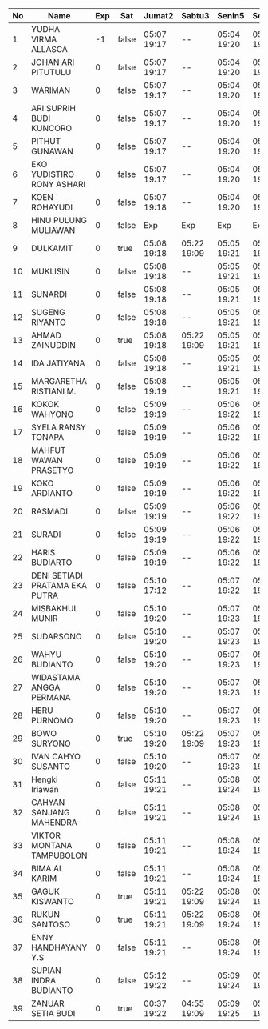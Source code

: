 | No | Name | Exp | Sat | Jumat2 | Sabtu3 | Senin5 | Selasa6 | Rabu7 | Kamis8 | Jumat9 | Sabtu10 | Senin12 | Selasa13 | Rabu14 | Kamis15 | Jumat16 | Sabtu17 | Senin19 | Selasa20 | Rabu21 | Kamis22 | Jumat23 | Sabtu24 | Senin26 | Selasa27 | Rabu28 | Kamis29 | Jumat30 | Sabtu31 | Senin2 | Selasa3 | Rabu4 | Kamis5 | Jumat6 | Sabtu7 | Senin9 | Selasa10 | Rabu11 | Kamis12 | Jumat13 | Sabtu14 | Senin16 | Selasa17 | Rabu18 | Kamis19 | Jumat20 |
|-----|-----|-----|-----|-----|-----|-----|-----|-----|-----|-----|-----|-----|-----|-----|-----|-----|-----|-----|-----|-----|-----|-----|-----|-----|-----|-----|-----|-----|-----|-----|-----|-----|-----|-----|-----|-----|-----|-----|-----|-----|-----|-----|-----|-----|-----|-----|
| 1 | YUDHA VIRMA ALLASCA | -1 | false | 05:07 19:17 | -- | 05:04 19:20 | 05:24 19:15 | 05:12 19:29 | 05:08 19:22 | 05:05 19:19 | -- | 05:26 19:00 | 05:04 19:07 | 05:25 19:11 | 05:24 19:08 | 05:21 19:22 | -- | 05:29 19:01 | 05:18 19:04 | 05:11 19:08 | 05:19 19:24 | 05:27 19:27 | -- | 05:18 19:26 | 05:17 19:15 | 05:09 19:18 | 05:08 19:01 | 05:14 19:26 | -- | 05:24 19:29 | 05:21 19:00 | 05:19 19:24 | 05:00 19:06 | 19:18 19:18 | -- | 05:14 19:23 | 05:24 19:08 | 05:01 19:20 | 05:15 19:10 | 05:11 19:20 | -- | 05:28 19:09 | 05:01 19:18 | 05:13 19:26 | 05:24 19:29 | 05:06 19:25 |
| 2 | JOHAN ARI PITUTULU | 0 | false | 05:07 19:17 | -- | 05:04 19:20 | 05:24 19:15 | 05:12 19:29 | 05:08 19:22 | 05:05 19:19 | -- | 05:26 19:00 | 05:04 19:07 | 05:25 19:11 | 05:24 19:08 | 05:21 19:22 | -- | 05:29 19:01 | 05:18 19:04 | 05:11 19:08 | 05:19 19:24 | 05:27 19:27 | -- | 05:18 19:26 | 05:17 19:15 | 05:09 19:18 | 05:08 19:01 | 05:14 19:26 | -- | 05:24 19:29 | 05:21 19:00 | 05:19 19:24 | 05:00 19:06 | 06:15 19:18 | -- | 05:14 19:23 | 05:24 19:08 | 05:01 19:20 | 05:15 19:10 | 05:11 19:20 | -- | 05:28 19:09 | 05:01 19:18 | 05:13 19:26 | 05:24 19:29 | 05:06 19:25 |
| 3 | WARIMAN | 0 | false | 05:07 19:17 | -- | 05:04 19:20 | 05:24 19:15 | 05:12 19:29 | 05:08 19:22 | 05:05 19:19 | -- | 05:26 19:00 | 05:04 19:07 | 05:25 19:11 | 05:24 19:08 | 05:21 19:22 | -- | 05:29 19:01 | 05:18 19:04 | 05:11 19:08 | 05:19 19:24 | 05:27 19:27 | -- | 05:18 19:26 | 05:17 19:15 | 05:09 19:18 | 05:08 19:01 | 05:14 19:26 | -- | 05:24 19:29 | 05:21 19:00 | 05:19 19:24 | 05:00 19:06 | 19:18 19:18 | -- | 05:14 19:23 | 05:24 19:08 | 05:01 19:20 | 05:15 19:10 | 05:11 19:20 | -- | 05:28 19:09 | 05:01 19:18 | 05:13 19:26 | 05:24 19:29 | 05:06 19:25 |
| 4 | ARI SUPRIH BUDI KUNCORO | 0 | false | 05:07 19:17 | -- | 05:04 19:20 | 05:24 19:15 | 05:12 19:29 | 05:08 19:22 | 05:05 19:19 | -- | 05:26 19:00 | 05:04 19:07 | 05:25 19:11 | 05:24 19:08 | 05:21 19:22 | -- | 05:29 19:01 | 05:18 19:04 | 05:11 19:08 | 05:19 19:24 | 05:27 19:27 | -- | 05:18 19:26 | 05:17 19:15 | 05:09 19:18 | 05:08 19:01 | 05:14 19:26 | -- | 05:24 19:29 | 05:21 19:00 | 05:19 19:24 | 05:00 19:06 | 19:18 19:18 | -- | 05:14 19:23 | 05:24 19:08 | 05:01 19:20 | 05:15 19:10 | 05:11 19:20 | -- | 05:28 19:09 | 05:01 19:18 | 05:13 19:26 | 05:24 19:29 | 05:06 19:25 |
| 5 | PITHUT GUNAWAN | 0 | false | 05:07 19:17 | -- | 05:04 19:20 | 05:24 19:15 | 05:12 19:29 | 05:08 19:22 | 05:05 19:19 | -- | 05:26 19:00 | 05:04 19:07 | 05:25 19:11 | 05:24 19:08 | 05:21 19:22 | -- | 05:29 19:01 | 05:18 19:04 | 05:11 19:09 | 05:19 19:24 | 05:27 19:27 | -- | 05:18 19:26 | 05:17 19:15 | 05:09 19:18 | 05:08 19:01 | 05:14 19:26 | -- | 05:24 19:29 | 05:21 19:00 | 05:19 19:24 | 05:00 19:06 | 06:30 19:18 | -- | 05:14 19:23 | 05:24 19:08 | 05:01 19:20 | 05:15 19:11 | 05:11 19:20 | -- | 05:28 19:09 | 05:01 19:18 | 05:13 19:26 | 05:24 19:29 | 05:06 19:25 |
| 6 | EKO YUDISTIRO RONY ASHARI | 0 | false | 05:07 19:17 | -- | 05:04 19:20 | 05:24 19:15 | 05:12 19:29 | 05:08 19:22 | 05:05 19:19 | -- | 05:26 19:00 | 05:04 19:07 | 05:25 19:11 | 05:24 19:08 | 05:21 19:22 | -- | 05:29 19:01 | 05:18 19:04 | 05:11 19:09 | 05:19 19:24 | 05:27 19:27 | -- | 05:18 19:26 | 05:17 19:15 | 05:09 19:18 | 05:08 19:01 | 05:14 19:26 | -- | 05:24 19:29 | 05:21 19:00 | 05:20 19:24 | 05:00 19:06 | 19:18 19:18 | -- | 05:14 19:24 | 05:24 19:09 | 05:01 19:20 | 05:15 19:11 | 05:11 19:20 | -- | 05:28 19:09 | 05:01 19:18 | 05:13 19:26 | 05:24 19:29 | 05:06 19:25 |
| 7 | KOEN ROHAYUDI | 0 | false | 05:07 19:18 | -- | 05:04 19:20 | 05:24 19:16 | 05:12 19:29 | 05:08 19:22 | 05:05 19:20 | -- | 05:26 19:00 | 05:04 19:08 | 05:25 19:11 | 05:24 19:09 | 05:21 19:22 | -- | 05:29 19:01 | 05:18 19:04 | 05:11 19:09 | 05:19 19:24 | 05:27 19:27 | -- | 05:18 19:27 | 05:17 19:16 | 05:09 19:19 | 05:08 19:01 | 05:14 19:27 | -- | 05:24 19:30 | 05:22 19:01 | 05:20 19:25 | 05:00 19:06 | 19:18 19:18 | -- | 05:14 19:24 | 05:25 19:09 | 05:01 19:20 | 05:15 19:11 | 05:12 19:20 | -- | 19:10 19:10 | 05:01 19:19 | 05:13 19:26 | 05:24 19:29 | 05:06 19:25 |
| 8 | HINU PULUNG MULIAWAN | 0 | false | Exp | Exp | Exp | Exp | Exp | Exp | Exp | Exp | Exp | Exp | Exp | Exp | Exp | Exp | Exp | Exp | Exp | Exp | Exp | Exp | Exp | Exp | Exp | Exp | Exp | Exp | Exp | Exp | Exp | Exp | Exp | Exp | Exp | Exp | Exp | Exp | Exp | Exp | Exp | Exp | Exp | Exp | Exp |
| 9 | DULKAMIT | 0 | true | 05:08 19:18 | 05:22 19:09 | 05:05 19:21 | 05:25 19:16 | 05:13 19:30 | 05:09 19:23 | 05:06 19:20 | 05:05 19:00 | 05:27 19:01 | 05:05 19:08 | 05:26 19:12 | 05:25 19:09 | 05:22 19:23 | 05:07 19:26 | 05:30 19:02 | 05:19 19:05 | 05:12 19:09 | 05:20 19:25 | 05:28 19:28 | 05:21 19:00 | 05:19 19:27 | 05:18 19:16 | 05:10 19:19 | 05:09 19:02 | 05:15 19:27 | 05:17 19:06 | 05:25 19:30 | 05:22 19:01 | 05:20 19:25 | 05:01 19:07 | 19:19 19:19 | 05:23 19:05 | 05:15 19:24 | 05:25 19:09 | 05:02 19:21 | 05:16 19:11 | 05:12 19:21 | 05:15 19:17 | 05:29 19:10 | 05:02 19:19 | 05:14 19:27 | 05:25 19:30 | 05:07 19:26 |
| 10 | MUKLISIN | 0 | false | 05:08 19:18 | -- | 05:05 19:21 | 05:25 19:16 | 05:13 19:30 | 05:09 19:23 | 05:06 19:20 | -- | 05:27 19:01 | 05:05 19:08 | 05:26 19:12 | 05:25 19:09 | 05:22 19:23 | -- | 05:30 19:02 | 05:19 19:05 | 05:12 19:09 | 05:20 19:25 | 05:28 19:28 | -- | 05:19 19:27 | 05:18 19:16 | 05:10 19:19 | 05:09 19:02 | 05:15 19:27 | -- | 05:25 19:30 | 05:22 19:01 | 05:20 19:25 | 05:01 19:07 | 19:19 19:19 | -- | 05:15 19:24 | 05:25 19:09 | 05:02 19:21 | 05:16 19:11 | 05:12 19:21 | -- | 05:29 19:10 | 05:02 19:19 | 05:14 19:27 | 05:25 19:30 | 05:07 19:26 |
| 11 | SUNARDI | 0 | false | 05:08 19:18 | -- | 05:05 19:21 | 05:25 19:16 | 05:13 19:30 | 05:09 19:23 | 05:06 19:20 | -- | 05:27 19:01 | 05:05 19:08 | 05:26 19:12 | 05:25 19:09 | 05:22 19:23 | -- | 05:30 19:02 | 05:19 19:05 | 05:12 19:10 | 05:20 19:25 | 05:28 19:28 | -- | 05:19 19:27 | 05:18 19:16 | 05:10 19:19 | 05:09 19:02 | 05:15 19:27 | -- | 05:25 19:30 | 05:22 19:01 | 05:20 19:25 | 05:01 19:07 | 19:19 19:19 | -- | 05:15 19:25 | 05:25 19:09 | 05:02 19:21 | 05:16 19:11 | 05:12 19:21 | -- | 05:29 19:10 | 05:02 19:19 | 05:14 19:27 | 05:25 19:30 | 05:07 19:26 |
| 12 | SUGENG RIYANTO | 0 | false | 05:08 19:18 | -- | 05:05 19:21 | 05:25 19:16 | 05:13 19:30 | 05:09 19:23 | 05:06 19:20 | -- | 05:27 19:01 | 05:05 19:08 | 05:26 19:12 | 05:25 19:09 | 05:22 19:23 | -- | 05:30 19:02 | 05:19 19:05 | 05:12 19:10 | 05:20 19:25 | 05:28 19:28 | -- | 05:19 19:27 | 05:18 19:16 | 05:10 19:19 | 05:09 19:02 | 05:15 19:27 | -- | 05:25 19:30 | 05:22 19:01 | 05:20 19:25 | 05:01 19:07 | 19:19 19:19 | -- | 05:15 19:25 | 05:25 19:09 | 05:02 19:21 | 05:16 19:11 | 05:12 19:21 | -- | 05:29 19:10 | 05:02 19:19 | 05:14 19:27 | 05:25 19:30 | 05:07 19:26 |
| 13 | AHMAD ZAINUDDIN | 0 | true | 05:08 19:18 | 05:22 19:09 | 05:05 19:21 | 05:25 19:17 | 05:13 19:30 | 05:09 19:23 | 05:06 19:21 | 05:05 19:00 | 05:27 19:01 | 05:05 19:08 | 05:26 19:12 | 05:25 19:09 | 05:22 19:23 | 05:07 19:26 | 05:30 19:02 | 05:19 19:05 | 05:12 19:10 | 05:20 19:25 | 05:28 19:28 | 05:21 19:00 | 05:19 19:27 | 05:18 19:16 | 05:10 19:19 | 05:09 19:02 | 05:15 19:27 | 05:17 19:06 | 05:25 19:30 | 05:22 19:01 | 05:20 19:25 | 05:01 19:07 | 19:19 19:19 | 05:23 19:05 | 05:15 19:25 | 05:25 19:09 | 05:02 19:21 | 05:16 19:11 | 05:12 19:21 | 05:15 19:17 | 05:29 19:10 | 05:02 19:19 | 05:14 19:27 | 05:25 19:30 | 05:07 19:26 |
| 14 | IDA JATIYANA | 0 | false | 05:08 19:18 | -- | 05:05 19:21 | 05:25 19:17 | 05:13 19:30 | 05:09 19:23 | 05:06 19:21 | -- | 05:27 19:01 | 05:05 19:09 | 05:26 19:12 | 05:25 19:09 | 05:22 19:23 | -- | 05:30 19:02 | 05:19 19:05 | 05:12 19:10 | 05:20 19:25 | 05:28 19:28 | -- | 05:19 19:27 | 05:18 19:17 | 05:10 19:19 | 05:09 19:02 | 05:15 19:27 | -- | 05:25 19:30 | 05:22 19:01 | 05:21 19:25 | 05:01 19:07 | 19:19 19:19 | -- | 05:15 19:25 | 05:25 19:10 | 05:02 19:21 | 05:16 19:12 | 05:12 19:22 | -- | 05:29 19:10 | 05:02 19:19 | 05:14 19:27 | 05:25 19:30 | 05:07 19:26 |
| 15 | MARGARETHA RISTIANI M. | 0 | false | 05:08 19:19 | -- | 05:05 19:21 | 05:25 19:17 | 05:13 19:30 | 05:09 19:23 | 05:06 19:21 | -- | 05:27 19:02 | 05:05 19:09 | 05:26 19:13 | 05:25 19:10 | 05:22 19:24 | -- | 05:30 19:02 | 05:19 19:06 | 05:12 19:11 | 05:20 19:25 | 05:28 19:28 | -- | 05:19 19:28 | 05:18 19:17 | 05:10 19:20 | 05:09 19:02 | 05:15 19:28 | -- | 05:25 19:31 | 05:23 19:02 | 05:21 19:26 | 05:01 19:07 | 06:34 19:19 | -- | 05:15 19:25 | 05:26 19:10 | 05:03 19:22 | 05:16 19:12 | 05:12 19:22 | -- | 05:29 19:11 | 05:02 19:19 | 05:15 19:27 | 05:25 19:31 | 05:07 19:26 |
| 16 | KOKOK WAHYONO | 0 | false | 05:09 19:19 | -- | 05:06 19:22 | 05:25 19:17 | 05:14 19:31 | 05:10 19:24 | 05:07 19:21 | -- | 05:28 19:02 | 05:06 19:09 | 05:27 19:13 | 05:26 19:10 | 05:23 19:24 | -- | 05:31 19:03 | 05:20 19:06 | 05:13 19:11 | 05:21 19:26 | 05:29 19:29 | -- | 05:20 19:28 | 05:19 19:17 | 05:11 19:20 | 05:10 19:03 | 05:16 19:28 | -- | 05:26 19:31 | 05:23 19:02 | 05:21 19:26 | 05:02 19:08 | 19:20 19:20 | -- | 05:16 19:25 | 05:26 19:10 | 05:03 19:22 | 05:17 19:12 | 05:13 19:22 | -- | 05:30 19:11 | 05:03 19:20 | 05:15 19:28 | 05:26 19:31 | 05:08 19:27 |
| 17 | SYELA RANSY TONAPA | 0 | false | 05:09 19:19 | -- | 05:06 19:22 | 05:26 19:17 | 05:14 19:31 | 05:10 19:24 | 05:07 19:21 | -- | 05:28 19:02 | 05:06 19:09 | 05:27 19:13 | 05:26 19:10 | 05:23 19:24 | -- | 05:31 19:03 | 05:20 19:06 | 05:13 19:11 | 05:21 19:26 | 05:29 19:29 | -- | 05:20 19:28 | 05:19 19:17 | 05:11 19:20 | 05:10 19:03 | 05:16 19:28 | -- | 05:26 19:31 | 05:23 19:02 | 05:21 19:26 | 05:02 19:08 | 19:20 19:20 | -- | 05:16 19:25 | 05:26 19:10 | 05:03 19:22 | 05:17 19:12 | 05:13 19:22 | -- | 05:30 19:11 | 05:03 19:20 | 05:15 19:28 | 05:26 19:31 | 05:08 19:27 |
| 18 | MAHFUT WAWAN PRASETYO | 0 | false | 05:09 19:19 | -- | 05:06 19:22 | 05:26 19:17 | 05:14 19:31 | 05:10 19:24 | 05:07 19:21 | -- | 05:28 19:02 | 05:06 19:09 | 05:27 19:13 | 05:26 19:10 | 05:23 19:24 | -- | 05:31 19:03 | 05:20 19:06 | 05:13 19:11 | 05:21 19:26 | 05:29 19:29 | -- | 05:20 19:28 | 05:19 19:17 | 05:11 19:20 | 05:10 19:03 | 05:16 19:28 | -- | 05:26 19:31 | 05:23 19:02 | 05:21 19:26 | 05:02 19:08 | 19:20 19:20 | -- | 05:16 19:26 | 05:26 19:10 | 05:03 19:22 | 05:17 19:12 | 05:13 19:22 | -- | 05:30 19:11 | 05:03 19:20 | 05:15 19:28 | 05:26 19:31 | 05:08 19:27 |
| 19 | KOKO ARDIANTO | 0 | false | 05:09 19:19 | -- | 05:06 19:22 | 05:26 19:18 | 05:14 19:31 | 05:10 19:24 | 05:07 19:21 | -- | 05:28 19:02 | 05:06 19:09 | 05:27 19:13 | 05:26 19:10 | 05:23 19:24 | -- | 05:31 19:03 | 05:20 19:06 | 05:13 19:11 | 05:21 19:26 | 05:29 19:29 | -- | 05:20 19:28 | 05:19 19:17 | 05:11 19:20 | 05:10 19:03 | 05:16 19:28 | -- | 05:26 19:31 | 05:23 19:02 | 05:21 19:26 | 05:02 19:08 | 19:20 19:20 | -- | 05:16 19:26 | 05:26 19:10 | 05:03 19:22 | 05:17 19:12 | 05:13 19:22 | -- | 05:30 19:11 | 05:03 19:20 | 05:15 19:28 | 05:26 19:31 | 05:08 19:27 |
| 20 | RASMADI | 0 | false | 05:09 19:19 | -- | 05:06 19:22 | 05:26 19:18 | 05:14 19:31 | 05:10 19:24 | 05:07 19:22 | -- | 05:28 19:02 | 05:06 19:10 | 05:27 19:13 | 05:26 19:10 | 05:23 19:24 | -- | 05:31 19:03 | 05:20 19:06 | 05:13 19:12 | 05:21 19:26 | 05:29 19:29 | -- | 05:20 19:28 | 05:19 19:17 | 05:11 19:20 | 05:10 19:03 | 05:16 19:28 | -- | 05:26 19:31 | 05:23 19:02 | 05:21 19:26 | 05:02 19:08 | 19:20 19:20 | -- | 05:16 19:26 | 05:26 19:10 | 05:03 19:22 | 05:17 19:12 | 05:13 19:22 | -- | 05:30 19:11 | 05:03 19:20 | 05:15 19:28 | 05:26 19:31 | 05:08 19:27 |
| 21 | SURADI | 0 | false | 05:09 19:19 | -- | 05:06 19:22 | 05:26 19:18 | 05:14 19:31 | 05:10 19:24 | 05:07 19:22 | -- | 05:28 19:02 | 05:06 19:10 | 05:27 19:13 | 05:26 19:11 | 05:23 19:24 | -- | 05:31 19:03 | 05:20 19:06 | 05:13 19:12 | 05:21 19:26 | 05:29 19:29 | -- | 05:20 19:28 | 05:19 19:18 | 05:11 19:21 | 05:10 19:03 | 05:16 19:29 | -- | 05:26 19:32 | 05:23 19:02 | 05:22 19:26 | 05:02 19:08 | 19:20 19:20 | -- | 05:16 19:26 | 05:26 19:11 | 05:03 19:22 | 05:17 19:13 | 05:13 19:23 | -- | 05:30 19:11 | 05:03 19:20 | 05:15 19:28 | 05:26 19:31 | 05:08 19:27 |
| 22 | HARIS BUDIARTO | 0 | false | 05:09 19:19 | -- | 05:06 19:22 | 05:26 19:18 | 05:14 19:31 | 05:10 19:24 | 05:07 19:22 | -- | 05:28 19:03 | 05:06 19:10 | 05:27 19:14 | 05:26 19:11 | 05:23 19:24 | -- | 05:31 19:04 | 05:20 19:07 | 05:13 19:12 | 05:22 19:26 | 05:29 19:29 | -- | 05:20 19:29 | 05:19 19:18 | 05:11 19:21 | 05:10 19:03 | 05:16 19:29 | -- | 05:26 19:32 | 05:23 19:02 | 05:22 19:26 | 05:02 19:08 | 19:20 19:20 | -- | 05:17 19:26 | 05:26 19:11 | 05:03 19:22 | 05:17 19:13 | 05:13 19:23 | -- | 05:30 19:12 | 05:03 19:21 | 05:16 19:28 | 05:26 19:31 | 05:08 19:27 |
| 23 | DENI SETIADI PRATAMA EKA PUTRA | 0 | false | 05:10 17:12 | -- | 05:07 19:22 | 05:26 19:18 | 05:15 19:32 | 05:11 19:25 | 05:08 19:22 | -- | 05:29 19:03 | 05:07 19:10 | 05:28 19:14 | 05:27 19:11 | 05:24 19:25 | -- | 05:32 19:04 | 05:21 19:07 | 05:14 19:12 | 05:22 19:27 | 05:30 19:30 | -- | 05:21 19:29 | 05:20 19:18 | 05:12 19:21 | 05:11 19:04 | 05:17 19:29 | -- | 05:27 19:32 | 05:24 19:03 | 05:22 19:27 | 05:03 19:09 | 19:21 19:21 | -- | 05:17 19:26 | 05:27 19:11 | 05:04 19:23 | 05:18 19:13 | 05:14 19:23 | -- | 05:31 19:12 | 05:04 19:21 | 05:16 19:29 | 05:27 19:32 | 05:09 19:28 |
| 24 | MISBAKHUL MUNIR | 0 | false | 05:10 19:20 | -- | 05:07 19:23 | 05:27 19:18 | 05:15 19:32 | 05:11 19:25 | 05:08 19:22 | -- | 05:29 19:03 | 05:07 19:10 | 05:28 19:14 | 05:27 19:11 | 05:24 19:25 | -- | 05:32 19:04 | 05:21 19:07 | 05:14 19:12 | 05:22 19:27 | 05:30 19:30 | -- | 05:21 19:29 | 05:20 19:18 | 05:12 19:21 | 05:11 19:04 | 05:17 19:29 | -- | 05:27 19:32 | 05:24 19:03 | 05:22 19:27 | 05:03 19:09 | 19:21 19:21 | -- | 05:17 19:26 | 05:27 19:11 | 05:04 19:23 | 05:18 19:13 | 05:14 19:23 | -- | 05:31 19:12 | 05:04 19:21 | 05:16 19:29 | 05:27 19:32 | 05:09 19:28 |
| 25 | SUDARSONO | 0 | false | 05:10 19:20 | -- | 05:07 19:23 | 05:27 19:19 | 05:15 19:32 | 05:11 19:25 | 05:08 19:22 | -- | 05:29 19:03 | 05:07 19:11 | 05:28 19:14 | 05:27 19:11 | 05:24 19:25 | -- | 05:32 19:04 | 05:21 19:07 | 05:14 19:12 | 05:22 19:27 | 05:30 19:30 | -- | 05:21 19:29 | 05:20 19:18 | 05:12 19:21 | 05:11 19:04 | 05:17 19:29 | -- | 05:27 19:32 | 05:24 19:03 | 05:22 19:27 | 05:03 19:09 | 19:21 19:21 | -- | 05:17 19:27 | 05:27 19:11 | 05:04 19:23 | 05:18 19:13 | 05:14 19:23 | -- | 05:31 19:12 | 05:04 19:21 | 05:16 19:29 | 05:27 19:32 | 05:09 19:28 |
| 26 | WAHYU BUDIANTO | 0 | false | 05:10 19:20 | -- | 05:07 19:23 | 05:27 19:19 | 05:15 19:32 | 05:11 19:25 | 05:08 19:23 | -- | 05:29 19:03 | 05:07 19:11 | 05:28 19:14 | 05:27 19:11 | 05:24 19:25 | -- | 05:32 19:04 | 05:21 19:07 | 05:14 19:12 | 05:22 19:27 | 05:30 19:30 | -- | 05:21 19:29 | 05:20 19:18 | 05:12 19:21 | 05:11 19:04 | 05:17 19:29 | -- | 05:27 19:32 | 05:24 19:03 | 05:22 19:27 | 05:03 19:09 | 19:21 19:21 | -- | 05:17 19:27 | 05:27 19:11 | 05:04 19:23 | 05:18 19:13 | 05:14 19:23 | -- | 05:31 19:12 | 05:04 19:21 | 05:16 19:29 | 05:27 19:32 | 05:09 19:28 |
| 27 | WIDASTAMA ANGGA PERMANA | 0 | false | 05:10 19:20 | -- | 05:07 19:23 | 05:27 19:19 | 05:15 19:32 | 05:11 19:25 | 05:08 19:23 | -- | 05:29 19:03 | 05:07 19:11 | 05:28 19:14 | 05:27 19:11 | 05:24 19:25 | -- | 05:32 19:04 | 05:21 19:07 | 05:14 19:13 | 05:22 19:27 | 05:30 19:30 | -- | 05:21 19:29 | 05:20 19:19 | 05:12 19:22 | 05:11 19:04 | 05:17 19:30 | -- | 05:27 19:32 | 05:24 19:03 | 05:22 19:27 | 05:03 19:09 | 19:21 19:21 | -- | 05:17 19:27 | 05:27 19:11 | 05:04 19:23 | 05:18 19:14 | 05:14 19:23 | -- | 05:31 19:12 | 05:04 19:21 | 05:16 19:29 | 05:27 19:32 | 05:09 19:28 |
| 28 | HERU PURNOMO | 0 | false | 05:10 19:20 | -- | 05:07 19:23 | 05:27 19:19 | 05:15 19:32 | 05:11 19:25 | 05:08 19:23 | -- | 05:29 19:03 | 05:07 19:11 | 05:28 19:14 | 05:27 19:12 | 05:24 19:25 | -- | 05:32 19:04 | 05:21 19:07 | 05:14 19:13 | 05:22 19:27 | 05:30 19:30 | -- | 05:21 19:29 | 05:20 19:19 | 05:12 19:22 | 05:11 19:04 | 05:17 19:30 | -- | 05:27 19:33 | 05:24 19:04 | 05:23 19:27 | 05:03 19:09 | 19:21 19:21 | -- | 05:17 19:27 | 05:27 19:12 | 05:04 19:23 | 05:18 19:14 | 05:14 19:24 | -- | 05:31 19:13 | 05:04 19:21 | 05:16 19:29 | 05:27 19:32 | 05:09 19:28 |
| 29 | BOWO SURYONO | 0 | true | 05:10 19:20 | 05:22 19:09 | 05:07 19:23 | 05:27 19:19 | 05:15 19:32 | 05:11 19:26 | 05:08 19:23 | 05:05 19:00 | 05:29 19:04 | 05:07 19:11 | 05:28 19:14 | 05:27 19:12 | 05:24 19:25 | 05:07 19:26 | 05:32 19:05 | 05:21 19:08 | 05:14 19:13 | 05:22 19:27 | 05:30 19:31 | 05:21 19:00 | 05:21 19:30 | 05:20 19:19 | 05:12 19:22 | 05:11 19:05 | 05:17 19:30 | 05:17 19:06 | 05:27 19:33 | 05:24 19:04 | 05:23 19:27 | 05:03 19:10 | 19:21 19:21 | 05:23 19:05 | 05:18 19:27 | 05:27 19:12 | 05:04 19:23 | 05:18 19:14 | 05:14 19:24 | 05:15 19:17 | 05:31 19:13 | 05:04 19:22 | 05:17 19:29 | 05:27 19:33 | 05:09 19:28 |
| 30 | IVAN CAHYO SUSANTO | 0 | false | 05:10 19:20 | -- | 05:07 19:23 | 05:27 19:19 | 05:16 19:33 | 05:12 19:26 | 05:09 19:23 | -- | 05:29 19:04 | 05:08 19:12 | 05:29 19:15 | 05:28 19:12 | 05:25 19:26 | -- | 05:33 19:05 | 05:22 19:08 | 05:15 19:13 | 05:23 19:28 | 05:30 19:31 | -- | 05:22 19:30 | 05:21 19:19 | 05:12 19:22 | 05:12 19:05 | 05:17 19:30 | -- | 05:28 19:33 | 05:25 19:04 | 05:23 19:28 | 05:03 19:10 | 19:22 19:22 | -- | 05:18 19:28 | 05:28 19:12 | 05:05 19:24 | 05:18 19:14 | 05:15 19:24 | -- | 05:32 19:13 | 05:05 19:22 | 05:17 19:30 | 05:28 19:33 | 05:09 19:29 |
| 31 | Hengki Iriawan | 0 | false | 05:11 19:21 | -- | 05:08 19:24 | 05:27 19:20 | 05:16 19:33 | 05:12 19:26 | 05:09 19:23 | -- | 05:30 19:04 | 05:08 19:12 | 05:29 19:15 | 05:28 19:12 | 05:25 19:26 | -- | 05:33 19:05 | 05:22 19:08 | 05:15 19:13 | 05:23 19:28 | 05:31 19:31 | -- | 05:22 19:30 | 05:21 19:19 | 05:13 19:22 | 05:12 19:05 | 05:18 19:30 | -- | 05:28 19:33 | 05:25 19:04 | 05:23 19:28 | 05:04 19:10 | 19:22 19:22 | -- | 05:18 19:28 | 05:28 19:12 | 05:05 19:24 | 05:19 19:14 | 05:15 19:24 | -- | 05:32 19:13 | 05:05 19:22 | 05:17 19:30 | 05:28 19:33 | 05:10 19:29 |
| 32 | CAHYAN SANJANG MAHENDRA | 0 | false | 05:11 19:21 | -- | 05:08 19:24 | 05:28 19:20 | 05:16 19:33 | 05:12 19:26 | 05:09 19:23 | -- | 05:30 19:04 | 05:08 19:12 | 05:29 19:15 | 05:28 19:12 | 05:25 19:26 | -- | 05:33 19:05 | 05:22 19:08 | 05:15 19:13 | 05:23 19:28 | 05:31 19:31 | -- | 05:22 19:30 | 05:21 19:19 | 05:13 19:22 | 05:12 19:05 | 05:18 19:30 | -- | 05:28 19:33 | 05:25 19:04 | 05:23 19:28 | 05:04 19:10 | 19:22 19:22 | -- | 05:18 19:28 | 05:28 19:12 | 05:05 19:24 | 05:19 19:14 | 05:15 19:24 | -- | 05:32 19:13 | 05:05 19:22 | 05:17 19:30 | 05:28 19:33 | 05:10 19:29 |
| 33 | VIKTOR MONTANA TAMPUBOLON | 0 | false | 05:11 19:21 | -- | 05:08 19:24 | 05:28 19:20 | 05:16 19:33 | 05:12 19:26 | 05:09 19:24 | -- | 05:30 19:04 | 05:08 19:12 | 05:29 19:15 | 05:28 19:12 | 05:25 19:26 | -- | 05:33 19:05 | 05:22 19:08 | 05:15 19:13 | 05:23 19:28 | 05:31 19:31 | -- | 05:22 19:30 | 05:21 19:19 | 05:13 19:22 | 05:12 19:05 | 05:18 19:30 | -- | 05:28 19:33 | 05:25 19:04 | 05:23 19:28 | 05:04 19:10 | 19:22 19:22 | -- | 05:18 19:28 | 05:28 19:12 | 05:05 19:24 | 05:19 19:15 | 05:15 19:24 | -- | 05:32 19:13 | 05:05 19:22 | 05:17 19:30 | 05:28 19:33 | 05:10 19:29 |
| 34 | BIMA AL KARIM | 0 | false | 05:11 19:21 | -- | 05:08 19:24 | 05:28 19:20 | 05:16 19:33 | 05:12 19:26 | 05:09 19:24 | -- | 05:30 19:04 | 05:08 19:12 | 05:29 19:15 | 05:28 19:13 | 05:25 19:26 | -- | 05:33 19:05 | 05:22 19:08 | 05:15 19:14 | 05:23 19:28 | 05:31 19:31 | -- | 05:22 19:30 | 05:21 19:20 | 05:13 19:23 | 05:12 19:05 | 05:18 19:31 | -- | 05:28 19:33 | 05:25 19:04 | 05:23 19:28 | 05:04 19:10 | 19:22 19:22 | -- | 05:18 19:28 | 05:28 19:12 | 05:05 19:24 | 05:19 19:15 | 05:15 19:25 | -- | 05:32 19:14 | 05:05 19:22 | 05:17 19:30 | 05:28 19:33 | 05:10 19:29 |
| 35 | GAGUK KISWANTO | 0 | true | 05:11 19:21 | 05:22 19:09 | 05:08 19:24 | 05:28 19:20 | 05:16 19:33 | 05:12 19:26 | 05:09 19:24 | 05:05 19:00 | 05:30 19:04 | 05:08 19:12 | 05:29 19:15 | 05:28 19:13 | 05:25 19:26 | 05:07 19:26 | 05:33 19:05 | 05:22 19:08 | 05:15 19:14 | 05:23 19:28 | 05:31 19:31 | 05:21 19:00 | 05:22 19:31 | 05:21 19:20 | 05:13 19:23 | 05:12 19:06 | 05:18 19:31 | 05:17 19:06 | 05:28 19:34 | 05:25 19:05 | 05:24 19:28 | 05:04 19:10 | 19:22 19:22 | 05:23 19:05 | 05:18 19:28 | 05:28 19:13 | 05:05 19:24 | 05:19 19:15 | 05:15 19:25 | 05:15 19:17 | 05:32 19:14 | 05:05 19:22 | 05:17 19:30 | 05:28 19:34 | 05:10 19:29 |
| 36 | RUKUN SANTOSO | 0 | true | 05:11 19:21 | 05:22 19:09 | 05:08 19:24 | 05:28 19:21 | 05:16 19:33 | 05:12 19:27 | 05:09 19:24 | 05:05 19:00 | 05:30 19:05 | 05:08 19:13 | 05:29 19:15 | 05:28 19:13 | 05:25 19:27 | 05:07 19:26 | 05:33 19:06 | 05:22 19:09 | 05:15 19:14 | 05:23 19:28 | 05:31 19:32 | 05:21 19:00 | 05:22 19:31 | 05:21 19:20 | 05:13 19:23 | 05:12 19:06 | 05:18 19:31 | 05:17 19:06 | 05:28 19:34 | 05:25 19:05 | 05:24 19:28 | 05:04 19:11 | 19:22 19:22 | 05:23 19:05 | 05:18 19:28 | 05:28 19:13 | 05:05 19:24 | 05:19 19:15 | 05:15 19:25 | 05:15 19:17 | 05:32 19:14 | 05:05 19:23 | 05:17 19:30 | 05:28 19:34 | 05:10 19:30 |
| 37 | ENNY HANDHAYANY Y.S | 0 | false | 05:11 19:21 | -- | 05:08 19:24 | 05:28 19:21 | 05:17 19:34 | 05:12 19:27 | 05:09 19:24 | -- | 05:30 19:05 | 05:08 19:13 | 05:30 19:16 | 05:28 19:13 | 05:25 19:27 | -- | 05:33 19:06 | 05:23 19:09 | 05:16 19:14 | 05:24 19:29 | 05:31 19:32 | -- | 05:22 19:31 | 05:22 19:20 | 05:13 19:23 | 05:13 19:06 | 05:18 19:31 | -- | 05:29 19:34 | 05:26 19:05 | 05:24 19:29 | 05:04 19:11 | 19:23 19:23 | -- | 05:19 19:29 | 05:29 19:13 | 05:06 19:25 | 05:19 19:15 | 05:16 19:25 | -- | 05:32 19:14 | 05:05 19:23 | 05:18 19:31 | 05:29 19:34 | 05:11 19:30 |
| 38 | SUPIAN INDRA BUDIANTO | 0 | false | 05:12 19:22 | -- | 05:09 19:24 | 05:28 19:21 | 05:17 19:34 | 05:13 19:27 | 05:10 19:24 | -- | 05:31 19:05 | 05:09 19:13 | 05:30 19:16 | 05:29 19:13 | 05:26 19:27 | -- | 05:34 19:06 | 05:23 19:09 | 05:16 19:14 | 05:24 19:29 | 05:32 19:32 | -- | 05:23 19:31 | 05:22 19:20 | 05:14 19:23 | 05:13 19:06 | 05:19 19:31 | -- | 05:29 19:34 | 05:26 19:05 | 05:24 19:29 | 05:05 19:11 | 19:23 19:23 | -- | 05:19 19:29 | 05:29 19:13 | 05:06 19:25 | 05:20 19:15 | 05:16 19:25 | -- | 05:33 19:14 | 05:06 19:23 | 05:18 19:31 | 05:29 19:34 | 05:11 19:30 |
| 39 | ZANUAR SETIA BUDI | 0 | true | 00:37 19:22 | 04:55 19:09 | 05:09 19:25 | 05:29 19:21 | 05:17 19:34 | 05:13 19:27 | 05:10 19:25 | 05:05 19:00 | 05:31 19:05 | 05:09 19:13 | 05:30 19:16 | 05:29 19:13 | 05:26 19:27 | 05:07 19:26 | 05:34 19:06 | 05:23 19:09 | 05:16 19:14 | 05:24 19:29 | 05:32 19:32 | 05:21 19:00 | 05:23 19:31 | 05:22 19:20 | 05:14 19:23 | 05:13 19:06 | 05:19 19:31 | 05:17 19:06 | 05:29 19:34 | 05:26 19:05 | 05:24 19:29 | 05:05 19:11 | 19:23 19:23 | 05:23 19:05 | 05:19 19:29 | 05:29 19:13 | 05:06 19:25 | 05:20 19:15 | 05:16 19:25 | 05:15 19:17 | 05:33 19:14 | 05:06 19:23 | 05:18 19:31 | 05:29 19:34 | 05:11 19:30 |
